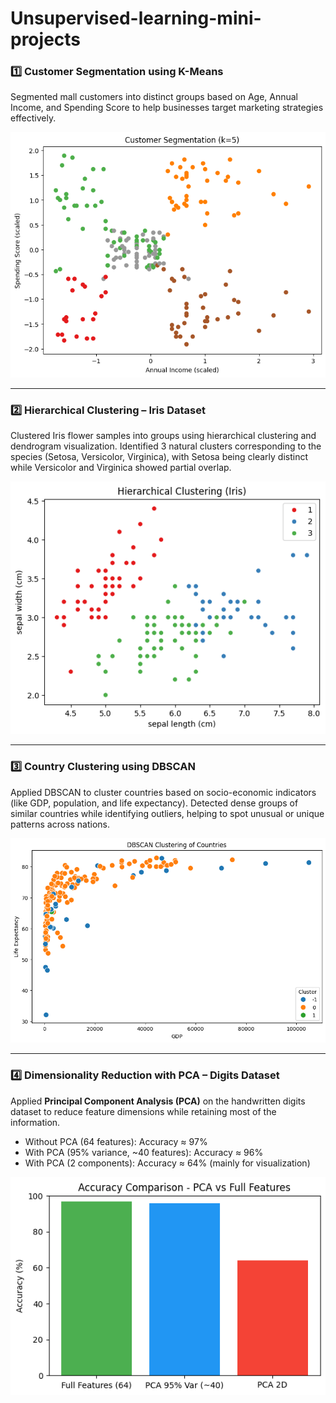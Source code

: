 # Unsupervised-learning-mini-projects

### 1️⃣ Customer Segmentation using K-Means  
Segmented mall customers into distinct groups based on Age, Annual Income, and Spending Score to help businesses target marketing strategies effectively.

<img src="Screenshots/customer_segmentation.png" alt="Customer Segmentation Screenshot" width="600"/>

---
### 2️⃣ Hierarchical Clustering – Iris Dataset

Clustered Iris flower samples into groups using hierarchical clustering and dendrogram visualization. Identified 3 natural clusters corresponding to the species (Setosa, Versicolor, Virginica), with Setosa being clearly distinct while Versicolor and Virginica showed partial overlap.

<img src="Screenshots/hierarchial clustering.png" alt="Hierarchial Clustering Screenshot" width="600"/>


---

### 3️⃣ Country Clustering using DBSCAN

Applied DBSCAN to cluster countries based on socio-economic indicators (like GDP, population, and life expectancy). Detected dense groups of similar countries while identifying outliers, helping to spot unusual or unique patterns across nations.

<img src="Screenshots/dbscan.png" alt="DBSCAN Country Segmentation Screenshot" width="600"/>

---

### 4️⃣ Dimensionality Reduction with PCA – Digits Dataset  
Applied **Principal Component Analysis (PCA)** on the handwritten digits dataset to reduce feature dimensions while retaining most of the information.  

- Without PCA (64 features): Accuracy ≈ 97%  
- With PCA (95% variance, ~40 features): Accuracy ≈ 96%  
- With PCA (2 components): Accuracy ≈ 64% (mainly for visualization)

<img src="Screenshots/pca.png" alt="DBSCAN Country Segmentation Screenshot" width="600"/>
  

